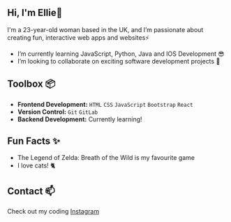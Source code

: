 ## Hi, I'm Ellie👋

I'm a 23-year-old woman based in the UK, and I’m passionate about creating fun, interactive web apps and websites⚡

- I’m currently learning JavaScript, Python, Java and IOS Development 😎
- I’m looking to collaborate on exciting software development projects 💞️


## Toolbox 📦 
- **Frontend Development:** `HTML` `CSS` `JavaScript` `Bootstrap` `React`
- **Version Control:** `Git` `GitLab`
- **Backend Development:** Currently learning!


## Fun Facts ✨
- The Legend of Zelda: Breath of the Wild is my favourite game
- I love cats! 🐈

## Contact 📫
Check out my coding [Instagram](http://www.instagram.com/ellieiscoding/)

<!---
ellieh9/ellieh9 is a ✨ special ✨ repository because its `README.md` (this file) appears on your GitHub profile.
You can click the Preview link to take a look at your changes.
--->
